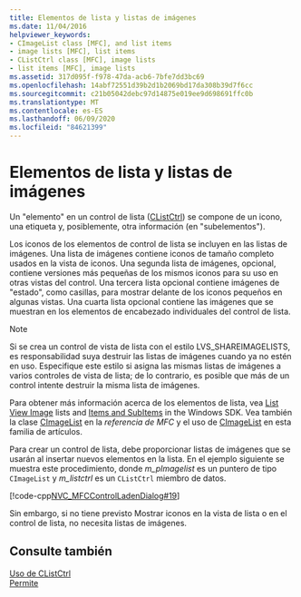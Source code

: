 ```yaml
---
title: Elementos de lista y listas de imágenes
ms.date: 11/04/2016
helpviewer_keywords:
- CImageList class [MFC], and list items
- image lists [MFC], list items
- CListCtrl class [MFC], image lists
- list items [MFC], image lists
ms.assetid: 317d095f-f978-47da-acb6-7bfe7dd3bc69
ms.openlocfilehash: 14abf72551d39b2d1b2069bd17da308b39d7f6cc
ms.sourcegitcommit: c21b05042debc97d14875e019ee9d698691ffc0b
ms.translationtype: MT
ms.contentlocale: es-ES
ms.lasthandoff: 06/09/2020
ms.locfileid: "84621399"
---
```

# <a name="list-items-and-image-lists"></a>Elementos de lista y listas de imágenes

Un "elemento" en un control de lista ([CListCtrl](reference/clistctrl-class.md)) se compone de un icono, una etiqueta y, posiblemente, otra información (en "subelementos").

Los iconos de los elementos de control de lista se incluyen en las listas de imágenes. Una lista de imágenes contiene iconos de tamaño completo usados en la vista de iconos. Una segunda lista de imágenes, opcional, contiene versiones más pequeñas de los mismos iconos para su uso en otras vistas del control. Una tercera lista opcional contiene imágenes de "estado", como casillas, para mostrar delante de los iconos pequeños en algunas vistas. Una cuarta lista opcional contiene las imágenes que se muestran en los elementos de encabezado individuales del control de lista.

> [!NOTE]
> Si se crea un control de vista de lista con el estilo LVS_SHAREIMAGELISTS, es responsabilidad suya destruir las listas de imágenes cuando ya no estén en uso. Especifique este estilo si asigna las mismas listas de imágenes a varios controles de vista de lista; de lo contrario, es posible que más de un control intente destruir la misma lista de imágenes.

Para obtener más información acerca de los elementos de lista, vea [List View Image](/windows/win32/Controls/using-list-view-controls) lists and [Items and SubItems](/windows/win32/Controls/using-list-view-controls) in the Windows SDK. Vea también la clase [CImageList](reference/cimagelist-class.md) en la *referencia de MFC* y el uso de [CImageList](using-cimagelist.md) en esta familia de artículos.

Para crear un control de lista, debe proporcionar listas de imágenes que se usarán al insertar nuevos elementos en la lista. En el ejemplo siguiente se muestra este procedimiento, donde *m_pImagelist* es un puntero de tipo `CImageList` y *m_listctrl* es un `CListCtrl` miembro de datos.

[!code-cpp[NVC_MFCControlLadenDialog#19](codesnippet/cpp/list-items-and-image-lists_1.cpp)]

Sin embargo, si no tiene previsto Mostrar iconos en la vista de lista o en el control de lista, no necesita listas de imágenes.

## <a name="see-also"></a>Consulte también

[Uso de CListCtrl](using-clistctrl.md)<br/>
[Permite](controls-mfc.md)
